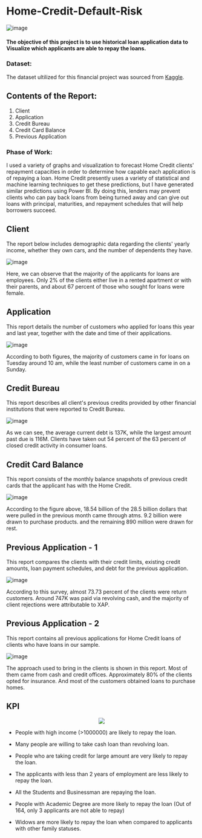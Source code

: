 # Home-Credit-Default-Risk

![image](https://user-images.githubusercontent.com/68920721/181876617-f5302d9f-2433-499a-bfb4-b70e607728f3.png)

#### The objective of this project is to use historical loan application data to Visualize which applicants are able to repay the loans.


### Dataset:

The dataset ultilized for this financial project was sourced from [Kaggle](https://www.kaggle.com/competitions/home-credit-default-risk/data).


## Contents of the Report:

1. Client
2. Application
3. Credit Bureau
4. Credit Card Balance
5. Previous Application


### Phase of Work:
I used a variety of graphs and visualization to forecast Home Credit clients' repayment capacities in order to determine how capable each application is of repaying a loan. Home Credit presently uses a variety of statistical and machine learning techniques to get these predictions, but I have generated similar predictions using Power BI.
By doing this, lenders may prevent clients who can pay back loans from being turned away and can give out loans with principal, maturities, and repayment schedules that will help borrowers succeed.


## Client

The report below includes demographic data regarding the clients' yearly income, whether they own cars, and the number of dependents they have.

![image](https://user-images.githubusercontent.com/68920721/181877202-2aff7ae7-e69f-47ad-a57c-d9d4df655511.png)

Here, we can observe that the majority of the applicants for loans are employees. Only 2% of the clients either live in a rented apartment or with their parents, and about 67 percent of those who sought for loans were female.


## Application

This report details the number of customers who applied for loans this year and last year, together with the date and time of their applications.


![image](https://user-images.githubusercontent.com/68920721/181876667-f5a09673-818c-4ff5-b54b-810e6f1d4913.png)

According to both figures, the majority of customers came in for loans on Tuesday around 10 am, while the least number of customers came in on a Sunday.


## Credit Bureau

This report describes all client's previous credits provided by other financial institutions that were reported to Credit Bureau.

![image](https://user-images.githubusercontent.com/68920721/181876687-adff0c6f-a0e8-40e3-b71b-06c882e9a1c7.png)

As we can see, the average current debt is 137K, while the largest amount past due is 116M. Clients have taken out 54 percent of the 63 percent of closed credit activity in consumer loans.


## Credit Card Balance

This report consists of the monthly balance snapshots of previous credit cards that the applicant has with the Home Credit.

![image](https://user-images.githubusercontent.com/68920721/181876701-7b150d76-e5c4-471a-9130-fa67ff0f99a9.png)

According to the figure above, 18.54 billion of the 28.5 billion dollars that were pulled in the previous month came through atms. 9.2 billion were drawn to purchase products. and the remaining 890 million were drawn for rest.


## Previous Application - 1

This report compares the clients with their credit limits, existing credit amounts, loan payment schedules, and debt for the previous application.

![image](https://user-images.githubusercontent.com/68920721/181876712-c71878c0-909a-469c-bd9c-68a252ea7d20.png)

According to this survey, almost 73.73 percent of the clients were return customers. Around 747K was paid via revolving cash, and the majority of client rejections were attributable to XAP.


## Previous Application - 2
 
This report contains all previous applications for Home Credit loans of clients who have loans in our sample.

![image](https://user-images.githubusercontent.com/68920721/181878630-521e9948-312b-42c4-b81f-96b7fb4dcdc7.png)

The approach used to bring in the clients is shown in this report. Most of them came from cash and credit offices. Approximately 80% of the clients opted for insurance. And most of the customers obtained loans to purchase homes.


## KPI

<p align="center">
  <img 
src = "https://user-images.githubusercontent.com/68920721/181877860-75225f50-c035-486d-8b4b-74d67f1c4760.png"
  >
</p>


- People with high income (>1000000) are likely to repay the loan.

- Many people are willing to take cash loan than revolving loan.

- People who are taking credit for large amount are very likely to repay the loan.

- The applicants with less than 2 years of employment are less likely to repay the loan.

- All the Students and Businessman are repaying the loan.

- People with Academic Degree are more likely to repay the loan (Out of 164, only 3 applicants are not able to repay)

- Widows are more likely to repay the loan when compared to applicants with other family statuses.





